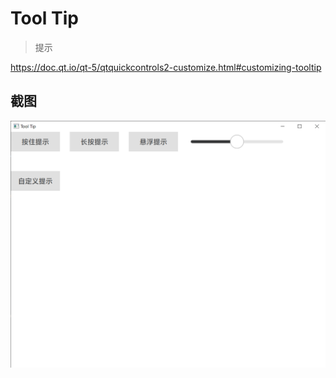 # Tool Tip

> 提示

https://doc.qt.io/qt-5/qtquickcontrols2-customize.html#customizing-tooltip

## 截图

![截图](window.png)
